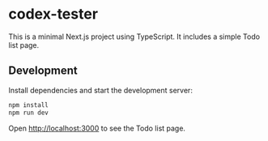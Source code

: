 # codex-tester

This is a minimal Next.js project using TypeScript. It includes a simple Todo list page.

## Development

Install dependencies and start the development server:

```bash
npm install
npm run dev
```

Open [http://localhost:3000](http://localhost:3000) to see the Todo list page.
